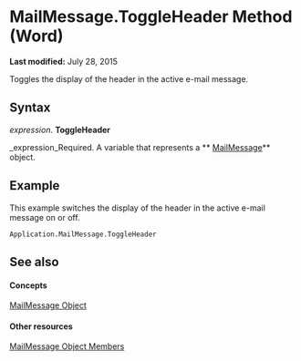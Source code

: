 
# MailMessage.ToggleHeader Method (Word)

 **Last modified:** July 28, 2015

Toggles the display of the header in the active e-mail message.

## Syntax

 _expression_. **ToggleHeader**

 _expression_Required. A variable that represents a  ** [MailMessage](d0109969-27f7-0180-c56d-5b49a3f0171b.md)** object.


## Example

This example switches the display of the header in the active e-mail message on or off.


```
Application.MailMessage.ToggleHeader
```


## See also


#### Concepts


 [MailMessage Object](d0109969-27f7-0180-c56d-5b49a3f0171b.md)
#### Other resources


 [MailMessage Object Members](7e52ff10-90a9-5752-5adb-c70de2837165.md)
